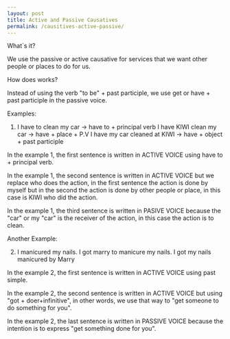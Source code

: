 ```yaml
---
layout: post
title: Active and Passive Causatives
permalink: /causitives-active-passive/
---
```


What`s it?

We use the passive or active causative for services that we want other people or places to do for us.

How does works?

Instead of using the verb "to be" + past participle, we use get or have + past participle in the passive voice.

Examples:

1)  I have to clean my car -> have to + principal verb
     I have KIWI clean my car -> have + place + P.V
     I have my car cleaned at KIWI -> have + object + past participle

In the example 1, the first sentence is written in ACTIVE VOICE using  have to + principal verb.

In the example 1, the second sentence is written in ACTIVE VOICE but we replace who does the action, in the first sentence the action is done by myself but in the second the action is done by other people or place, in this case is KIWI who did the action.

In the example 1, the third sentence is written in PASIVE VOICE because the "car" or my "car" is the receiver of the action, in this case the action is to clean.

Another Example:

2) I manicured my nails.
    I got marry to manicure my nails.
    I got my nails manicured by Marry

In the example 2, the first sentence is written in ACTIVE VOICE using past simple.

In the example 2, the second sentence is written in ACTIVE VOICE but using "got + doer+infinitive", in other words, we use that way to "get someone to do something for you".

In the example 2, the last sentence is written in PASSIVE VOICE because the intention is to express "get something done for you".
